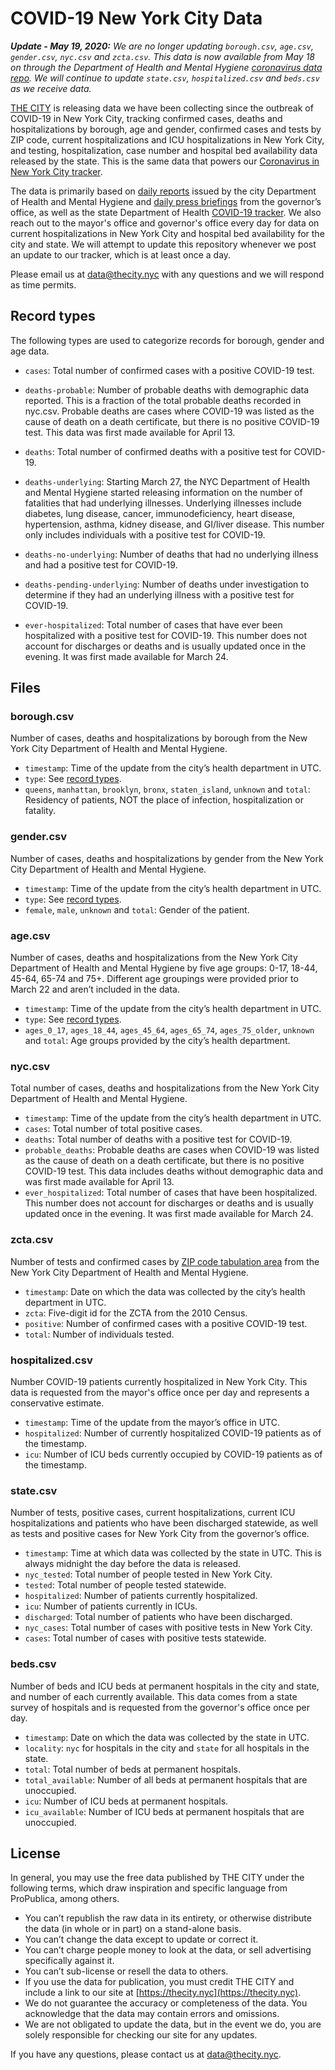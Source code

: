 # COVID-19 New York City Data

_**Update - May 19, 2020:** We are no longer updating `borough.csv`, `age.csv`, `gender.csv`, `nyc.csv` and `zcta.csv`. This data is now available from May 18 on through the Department of Health and Mental Hygiene [coronavirus data repo](https://github.com/nychealth/coronavirus-data). We will continue to update `state.csv`, `hospitalized.csv` and `beds.csv` as we receive data._

[THE CITY](https://thecity.nyc) is releasing data we have been collecting since the outbreak of COVID-19 in New York City, tracking confirmed cases, deaths and hospitalizations by borough, age and gender, confirmed cases and tests by ZIP code, current hospitalizations and ICU hospitalizations in New York City, and testing, hospitalization, case number and hospital bed availability data released by the state. This is the same data that powers our [Coronavirus in New York City tracker](https://projects.thecity.nyc/2020_03_covid-19-tracker/).

The data is primarily based on [daily reports](https://www1.nyc.gov/site/doh/covid/covid-19-data.page) issued by the city Department of Health and Mental Hygiene and [daily press briefings](https://www.youtube.com/user/nygovcuomo/videos) from the governor’s office, as well as the state Department of Health [COVID-19 tracker](https://covid19tracker.health.ny.gov/views/NYS-COVID19-Tracker/NYSDOHCOVID-19Tracker-Map). We also reach out to the mayor's office and governor's office every day for data on current hospitalizations in New York City and hospital bed availability for the city and state. We will attempt to update this repository whenever we post an update to our tracker, which is at least once a day.

Please email us at [data@thecity.nyc](mailto:data@thecity.nyc) with any questions and we will respond as time permits.

## Record types

The following types are used to categorize records for borough, gender and age data.

- `cases`: Total number of confirmed cases with a positive COVID-19 test.

- `deaths-probable`: Number of probable deaths with demographic data reported. This is a fraction of the total probable deaths recorded in nyc.csv. Probable deaths are cases where COVID-19 was listed as the cause of death on a death certificate, but there is no positive COVID-19 test. This data was first made available for April 13.
- `deaths`: Total number of confirmed deaths with a positive test for COVID-19.
- `deaths-underlying`: Starting March 27, the NYC Department of Health and Mental Hygiene started releasing information on the number of fatalities that had underlying illnesses. Underlying illnesses include diabetes, lung disease, cancer, immunodeficiency, heart disease, hypertension, asthma, kidney disease, and GI/liver disease. This number only includes individuals with a positive test for COVID-19.
- `deaths-no-underlying`: Number of deaths that had no underlying illness and had a positive test for COVID-19.
- `deaths-pending-underlying`: Number of deaths under investigation to determine if they had an underlying illness with a positive test for COVID-19.
- `ever-hospitalized`: Total number of cases that have ever been hospitalized with a positive test for COVID-19. This number does not account for discharges or deaths and is usually updated once in the evening. It was first made available for March 24.

## Files

### borough.csv

Number of cases, deaths and hospitalizations by borough from the New York City Department of Health and Mental Hygiene.

- `timestamp`: Time of the update from the city’s health department in UTC.
- `type`: See [record types](#record-types).
- `queens`, `manhattan`, `brooklyn`, `bronx`, `staten_island`, `unknown` and `total`: Residency of patients, NOT the place of infection, hospitalization or fatality.

### gender.csv

Number of cases, deaths and hospitalizations by gender from the New York City Department of Health and Mental Hygiene.

- `timestamp`: Time of the update from the city’s health department in UTC.
- `type`: See [record types](#record-types).
- `female`, `male`, `unknown` and `total`: Gender of the patient.

### age.csv

Number of cases, deaths and hospitalizations from the New York City Department of Health and Mental Hygiene by five age groups: 0-17, 18-44, 45-64, 65-74 and 75+. Different age groupings were provided prior to March 22 and aren’t included in the data.

- `timestamp`:  Time of the update from the city’s health department in UTC.
- `type`: See [record types](#record-types).
- `ages_0_17`, `ages_18_44`, `ages_45_64`, `ages_65_74`, `ages_75_older`, `unknown` and `total`: Age groups provided by the city’s health department.

### nyc.csv

Total number of cases, deaths and hospitalizations from the New York City Department of Health and Mental Hygiene.

- `timestamp`: Time of the update from the city’s health department in UTC.
- `cases`: Total number of total positive cases.
- `deaths`: Total number of deaths with a positive test for COVID-19.
- `probable_deaths`: Probable deaths are cases when COVID-19 was listed as the cause of death on a death certificate, but there is no positive COVID-19 test. This data includes deaths without demographic data and was first made available for April 13.
- `ever_hospitalized`: Total number of cases that have been hospitalized. This number does not account for discharges or deaths and is usually updated once in the evening. It was first made available for March 24.

### zcta.csv

Number of tests and confirmed cases by [ZIP code tabulation area](https://www.census.gov/programs-surveys/geography/guidance/geo-areas/zctas.html) from the New York City Department of Health and Mental Hygiene.

- `timestamp`: Date on which the data was collected by the city’s health department in UTC.
- `zcta`: Five-digit id for the ZCTA from the 2010 Census.
- `positive`: Number of confirmed cases with a positive COVID-19 test.
- `total`: Number of individuals tested.


### hospitalized.csv

Number COVID-19 patients currently hospitalized in New York City. This data is requested from the mayor's office once per day and represents a conservative estimate.

- `timestamp`: Time of the update from the mayor’s office in UTC.
- `hospitalized`: Number of currently hospitalized COVID-19 patients as of the timestamp.
- `icu`: Number of ICU beds currently occupied by COVID-19 patients as of the timestamp.

### state.csv

Number of tests, positive cases, current hospitalizations, current ICU hospitalizations and patients who have been discharged statewide, as well as tests and positive cases for New York City from the governor’s office.

- `timestamp`: Time at which data was collected by the state in UTC. This is always midnight the day before the data is released.
- `nyc_tested`: Total number of people tested in New York City.
- `tested`: Total number of people tested statewide.
- `hospitalized`: Number of patients currently hospitalized.
- `icu`: Number of patients currently in ICUs.
- `discharged`: Total number of patients who have been discharged.
- `nyc_cases`: Total number of cases with positive tests in New York City.
- `cases`: Total number of cases with positive tests statewide.

### beds.csv

Number of beds and ICU beds at permanent hospitals in the city and state, and number of each currently available. This data comes from a state survey of hospitals and is requested from the governor's office once per day.

- `timestamp`: Date on which the data was collected by the state in UTC.
- `locality`: `nyc` for hospitals in the city and `state` for all hospitals in the state.
- `total`: Total number of beds at permanent hospitals.
- `total_available`: Number of all beds at permanent hospitals that are unoccupied.
- `icu`: Number of ICU beds at permanent hospitals.
- `icu_available`: Number of ICU beds at permanent hospitals that are unoccupied.

## License

In general, you may use the free data published by THE CITY under the following terms, which draw inspiration and specific language from ProPublica, among others.

- You can’t republish the raw data in its entirety, or otherwise distribute the data (in whole or in part) on a stand-alone basis.
- You can’t change the data except to update or correct it.
- You can’t charge people money to look at the data, or sell advertising specifically against it.
- You can’t sub-license or resell the data to others.
- If you use the data for publication, you must credit THE CITY and include a link to our site at [https://thecity.nyc](https://thecity.nyc).
- We do not guarantee the accuracy or completeness of the data. You acknowledge that the data may contain errors and omissions.
- We are not obligated to update the data, but in the event we do, you are solely responsible for checking our site for any updates.

If you have any questions, please contact us at [data@thecity.nyc](mailto:data@thecity.nyc).
